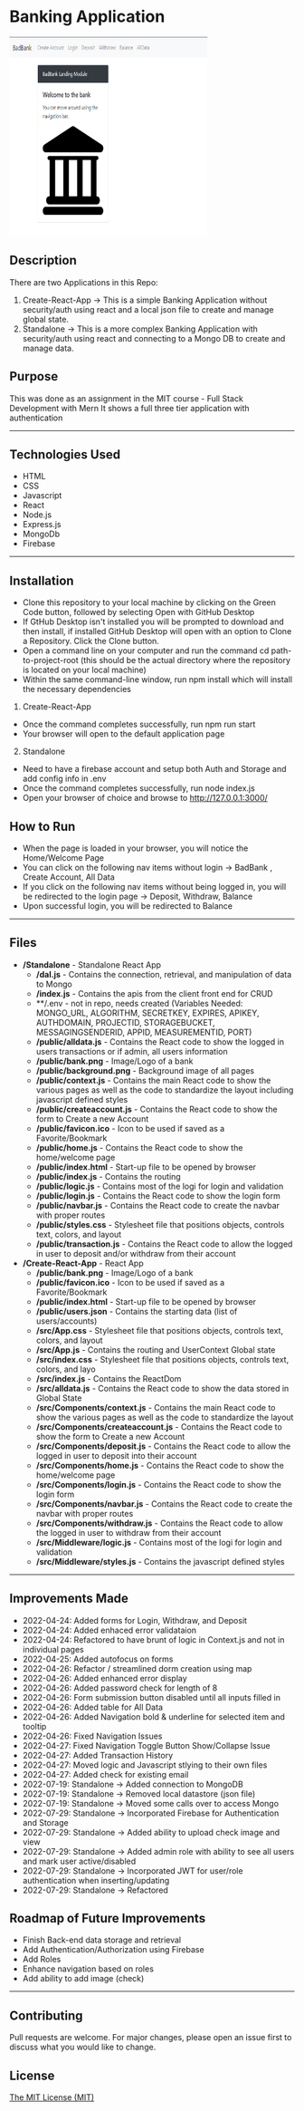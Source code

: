 # Banking Application
<img src="./banking.PNG" height="350px" width="350px"/>

## Description 
There are two Applications in this Repo:
1) Create-React-App -> This is a simple Banking Application without security/auth using react and a local json file to create and manage global state.
2) Standalone -> This is a more complex Banking Application with security/auth using react and connecting to a Mongo DB to create and manage data.

## Purpose 
This was done as an assignment in the MIT course - Full Stack Development with Mern
It shows a full three tier application with authentication

---------

## Technologies Used 
- HTML
- CSS
- Javascript
- React
- Node.js
- Express.js
- MongoDb
- Firebase

---------

## Installation 
- Clone this repository to your local machine by clicking on the Green Code button, followed by selecting Open with GitHub Desktop
- If GtHub Desktop isn't installed you will be prompted to download and then install, if installed GitHub Desktop will open with an option to Clone a Repository. Click the Clone button.
- Open a command line on your computer and run the command cd path-to-project-root (this should be the actual directory where the repository is located on your local machine)
- Within the same command-line window, run npm install which will install the necessary dependencies
1) Create-React-App
- Once the command completes successfully, run npm run start
- Your browser will open to the default application page
2) Standalone
- Need to have a firebase account and setup both Auth and Storage and add config info in .env
- Once the command completes successfully, run node index.js
- Open your browser of choice and browse to http://127.0.0.1:3000/

## How to Run 
- When the page is loaded in your browser, you will notice the Home/Welcome Page
- You can click on the following nav items without login -> BadBank , Create Account, All Data
- If you click on the following nav items without being logged in, you will be redirected to the login page -> Deposit, Withdraw, Balance
- Upon successful login, you will be redirected to Balance
---------

## Files
- **/Standalone** - Standalone React App
  - **/dal.js** - Contains the connection, retrieval, and manipulation of data to Mongo
  - **/index.js** - Contains the apis from the client front end for CRUD
  - **/.env - not in repo, needs created (Variables Needed: MONGO_URL, ALGORITHM, SECRETKEY, EXPIRES, APIKEY, AUTHDOMAIN, PROJECTID, STORAGEBUCKET, MESSAGINGSENDERID, APPID, MEASUREMENTID, PORT)
  - **/public/alldata.js** - Contains the React code to show the logged in users transactions or if admin, all users information
  - **/public/bank.png** - Image/Logo of a bank
  - **/public/background.png** - Background image of all pages
  - **/public/context.js** - Contains the main React code to show the various pages as well as the code to standardize the layout including javascript defined styles
  - **/public/createaccount.js** - Contains the React code to show the form to Create a new Account
  - **/public/favicon.ico** - Icon to be used if saved as a Favorite/Bookmark
  - **/public/home.js** - Contains the React code to show the home/welcome page
  - **/public/index.html** - Start-up file to be opened by browser
  - **/public/index.js** - Contains the routing
  - **/public/logic.js** - Contains most of the logi for login and validation
  - **/public/login.js** - Contains the React code to show the login form
  - **/public/navbar.js** - Contains the React code to create the navbar with proper routes
  - **/public/styles.css** - Stylesheet file that positions objects, controls text, colors, and layout
  - **/public/transaction.js** - Contains the React code to allow the logged in user to deposit and/or withdraw from their account
- **/Create-React-App** - React App
  - **/public/bank.png** - Image/Logo of a bank
  - **/public/favicon.ico** - Icon to be used if saved as a Favorite/Bookmark
  - **/public/index.html** - Start-up file to be opened by browser
  - **/public/users.json** - Contains the starting data (list of users/accounts)
  - **/src/App.css** - Stylesheet file that positions objects, controls text, colors, and layout
  - **/src/App.js** - Contains the routing and UserContext Global state
  - **/src/index.css** - Stylesheet file that positions objects, controls text, colors, and layo
  - **/src/index.js** - Contains the ReactDom
  - **/src/alldata.js** - Contains the React code to show the data stored in Global State
  - **/src/Components/context.js** - Contains the main React code to show the various pages as well as the code to standardize the layout
  - **/src/Components/createaccount.js** - Contains the React code to show the form to Create a new Account
  - **/src/Components/deposit.js** - Contains the React code to allow the logged in user to deposit into their account
  - **/src/Components/home.js** - Contains the React code to show the home/welcome page
  - **/src/Components/login.js** - Contains the React code to show the login form
  - **/src/Components/navbar.js** - Contains the React code to create the navbar with proper routes
  - **/src/Components/withdraw.js** - Contains the React code to allow the logged in user to withdraw from their account
  - **/src/Middleware/logic.js** - Contains most of the logi for login and validation
  - **/src/Middleware/styles.js** - Contains the javascript defined styles

---------

## Improvements Made
- 2022-04-24: Added forms for Login, Withdraw, and Deposit
- 2022-04-24: Added enhaced error validataion
- 2022-04-24: Refactored to have brunt of logic in Context.js and not in individual pages
- 2022-04-25: Added autofocus on forms
- 2022-04-26: Refactor / streamlined dorm creation using map
- 2022-04-26: Added enhanced error display
- 2022-04-26: Added password check for length of 8
- 2022-04-26: Form submission button disabled until all inputs filled in
- 2022-04-26: Added table for All Data
- 2022-04-26: Added Navigation bold & underline for selected item and tooltip
- 2022-04-26: Fixed Navigation Issues
- 2022-04-27: Fixed Navigation Toggle Button Show/Collapse Issue
- 2022-04-27: Added Transaction History
- 2022-04-27: Moved logic and Javascript stlying to their own files
- 2022-04-27: Added check for existing email
- 2022-07-19: Standalone -> Added connection to MongoDB
- 2022-07-19: Standalone -> Removed local datastore (json file)
- 2022-07-19: Standalone -> Moved some calls over to access Mongo
- 2022-07-29: Standalone -> Incorporated Firebase for Authentication and Storage
- 2022-07-29: Standalone -> Added ability to upload check image and view
- 2022-07-29: Standalone -> Added admin role with ability to see all users and mark user active/disabled
- 2022-07-29: Standalone -> Incorporated JWT for user/role authentication when inserting/updating
- 2022-07-29: Standalone -> Refactored

## Roadmap of Future Improvements
- Finish Back-end data storage and retrieval
- Add Authentication/Authorization using Firebase
- Add Roles
- Enhance navigation based on roles
- Add ability to add image (check)

---------

## Contributing 
Pull requests are welcome. For major changes, please open an issue first to discuss what you would like to change.

## License
[The MIT License (MIT)](https://github.com/slumpbuster/Formik/blob/main/LICENSE)

